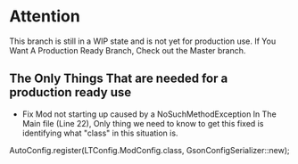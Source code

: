 # Attention

This branch is still in a WIP state and is not yet for production use. If You Want A Production Ready Branch, Check out the Master branch.

## The Only Things That are needed for a production ready use

- Fix Mod not starting up caused by a NoSuchMethodException In The Main file (Line 22), Only thing we need to know to get this fixed is identifying what "class" in this situation is.

AutoConfig.register(LTConfig.ModConfig.class, GsonConfigSerializer::new);